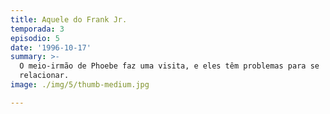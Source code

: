```yaml
---
title: Aquele do Frank Jr.
temporada: 3
episodio: 5
date: '1996-10-17'
summary: >-
  O meio-irmão de Phoebe faz uma visita, e eles têm problemas para se
  relacionar.
image: ./img/5/thumb-medium.jpg

---
```

